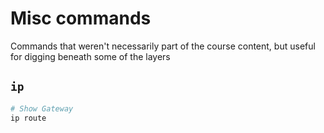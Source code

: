 # Misc commands

Commands that weren't necessarily part of the course content, but useful for digging beneath some of the 
layers

## `ip`

```sh
# Show Gateway
ip route
```

